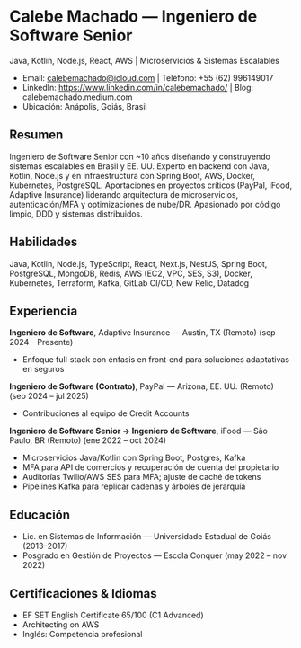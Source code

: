 # Calebe Machado — Ingeniero de Software Senior
Java, Kotlin, Node.js, React, AWS | Microservicios & Sistemas Escalables

- Email: calebemachado@icloud.com  |  Teléfono: +55 (62) 996149017
- LinkedIn: https://www.linkedin.com/in/calebemachado/  |  Blog: calebemachado.medium.com
- Ubicación: Anápolis, Goiás, Brasil

## Resumen
Ingeniero de Software Senior con ~10 años diseñando y construyendo sistemas escalables en Brasil y EE. UU. Experto en backend con Java, Kotlin, Node.js y en infraestructura con Spring Boot, AWS, Docker, Kubernetes, PostgreSQL. Aportaciones en proyectos críticos (PayPal, iFood, Adaptive Insurance) liderando arquitectura de microservicios, autenticación/MFA y optimizaciones de nube/DR. Apasionado por código limpio, DDD y sistemas distribuidos.

## Habilidades
Java, Kotlin, Node.js, TypeScript, React, Next.js, NestJS, Spring Boot, PostgreSQL, MongoDB, Redis, AWS (EC2, VPC, SES, S3), Docker, Kubernetes, Terraform, Kafka, GitLab CI/CD, New Relic, Datadog

## Experiencia
**Ingeniero de Software**, Adaptive Insurance — Austin, TX (Remoto) (sep 2024 – Presente)
- Enfoque full‑stack con énfasis en front‑end para soluciones adaptativas en seguros

**Ingeniero de Software (Contrato)**, PayPal — Arizona, EE. UU. (Remoto) (sep 2024 – jul 2025)
- Contribuciones al equipo de Credit Accounts

**Ingeniero de Software Senior → Ingeniero de Software**, iFood — São Paulo, BR (Remoto) (ene 2022 – oct 2024)
- Microservicios Java/Kotlin con Spring Boot, Postgres, Kafka
- MFA para API de comercios y recuperación de cuenta del propietario
- Auditorías Twilio/AWS SES para MFA; ajuste de caché de tokens
- Pipelines Kafka para replicar cadenas y árboles de jerarquía

## Educación
- Lic. en Sistemas de Información — Universidade Estadual de Goiás (2013–2017)
- Posgrado en Gestión de Proyectos — Escola Conquer (may 2022 – nov 2022)

## Certificaciones & Idiomas
- EF SET English Certificate 65/100 (C1 Advanced)
- Architecting on AWS
- Inglés: Competencia profesional


